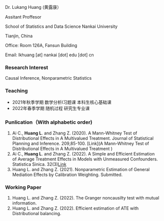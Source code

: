 Dr. Lukang Huang (黄露康）   

Assitant Proffesor

School of Statistics and Data Science   Nankai University

Tianjin, China

Office: Room 126A, Fansun Building

Email: lkhuang [at] nankai [dot] edu [dot] cn

### Research Interest
Causal Inference, Nonparametric Statistics
### Teaching
- 2021年秋季学期 数学分析I习题课  本科生核心基础课
- 2022年春季学期  随机过程   研究生专业课    

### Punlication（With alphabetic order)
1. Ai C., **Huang L**. and Zhang Z. (2020). A Mann-Whitney Test of Distributional Effects in A Multivalued Treatment. Journal of Statistical Planning and Inference. 209,85-100. [Link](A Mann-Whitney Test of Distributional Effects in A Multivalued Treatment
)
2. Ai C., **Huang L**. and Zhang Z. (2022). A Simple and Efficient Estimation of Average Treatment Effects in Models with Unmeasured Confounders. Statistica Sinica. 32(3)[Link](http://cn.arxiv.org/pdf/1807.05678v1)
3. Huang L. and Zhang Z. (2021). Nonparametric Estimation of General Mediation Effects by Calibration Weighting. Submitted.
### Working Paper
1. Huang L. and Zhang Z. (2022). The Granger noncausilty test with mutual information.
2. Huang L. and Zhang Z. (2022). Efficient estimation of ATE with Distributional balancing.

